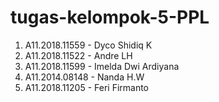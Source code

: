 # tugas-kelompok-5-PPL

1. A11.2018.11559 - Dyco Shidiq K
2. A11.2018.11522 - Andre LH
3. A11.2018.11599 - Imelda Dwi Ardiyana
4. A11.2014.08148 - Nanda H.W
5. A11.2018.11205 - Feri Firmanto
